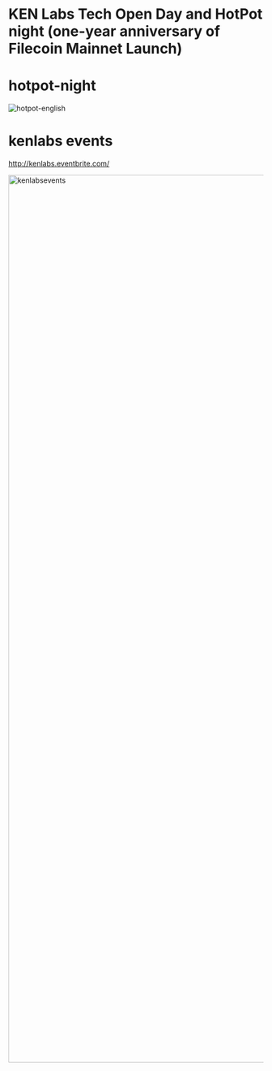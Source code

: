 # KEN Labs Tech Open Day and HotPot night (one-year anniversary of Filecoin Mainnet Launch)
# hotpot-night

![hotpot-english](https://user-images.githubusercontent.com/33315004/137133795-11a6e5e1-68bf-4824-8a7f-7fe3ada1c691.png)

# kenlabs events
http://kenlabs.eventbrite.com/

<img width="1749" alt="kenlabsevents" src="https://user-images.githubusercontent.com/33315004/137134347-10400129-3595-400b-ac4f-e74f2b1f515a.png">
